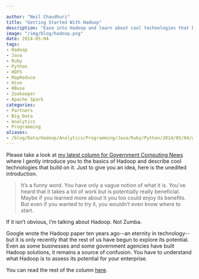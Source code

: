 ```yaml
---

author: "Neil Chaudhuri"
title: "Getting Started With Hadoop"
description: "Ease into Hadoop and learn about cool technologies that build on it."
image: "/img/blog/hadoop.png"
date: 2014-05-04
tags:
- Hadoop
- Java
- Ruby
- Python
- HDFS
- MapReduce
- Hive
- HBase
- Zookeeper
- Apache Spark
categories: 
- Partners
- Big Data
- Analytics
- Programming
aliases:
- /blog/Data/Hadoop/Analytics/Programming/Java/Ruby/Python/2014/05/04/getting-started-with-hadoop
---
```


Please take a look at [my latest column for Government Computing News](http://gcn.com/articles/2014/05/01/hadoop-basics.aspx)
where I gently introduce you to the basics of Hadoop and describe cool technologies that build on it. Just to give you an idea,
here is the unedited introduction.

> It’s a funny word. You have only a vague notion of what it is. You’ve heard that it takes a lot of work but is potentially really beneficial. Maybe if you learned more about it you too could enjoy its benefits. But even if you wanted to try it, you wouldn’t even know where to start.

If it isn’t obvious, I’m talking about Hadoop. Not Zumba.

Google wrote the Hadoop paper ten years ago--an eternity in technology--but it is only recently that the rest of us have begun to explore its potential. Even as some businesses and some government agencies have built Hadoop solutions, it remains a source of confusion. You have to understand what Hadoop is to assess its potential for your enterprise.


You can read the rest of the column [here](http://gcn.com/articles/2014/05/01/hadoop-basics.aspx).
